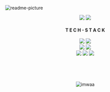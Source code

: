 ![readme-picture](https://user-images.githubusercontent.com/69726409/142743764-7c3258dd-2a4d-4e8f-a2aa-e1f8c716db6f.png)

<p align="center">
 
 <img src="https://user-images.githubusercontent.com/69726409/142744286-d5b56a3c-374c-4321-9a01-74755b102846.png">
 <img src="https://user-images.githubusercontent.com/69726409/142744290-b3e82579-2ab4-434b-90d8-b57870802505.png">
</p>
<h4 align="center">T E C H   -   S T A C K</h4>
<p align="center">
  <img src="https://img.shields.io/badge/angular-%23DD0031.svg?style=for-the-badge&logo=angular&logoColor=black&color=black&labelColor=cyan">
   <img src="https://img.shields.io/badge/bootstrap-%23563D7C.svg?style=for-the-badge&logo=bootstrap&logoColor=black&color=black&labelColor=cyan">
 </br>
  <img src="https://img.shields.io/badge/.NET-5C2D91?style=for-the-badge&logo=.net&logoColor=black&color=black&labelColor=cyan">
  <img src="https://img.shields.io/badge/express.js-%23404d59.svg?style=for-the-badge&logo=express&logoColor=black&color=black&labelColor=cyan">
  </br>
  <img src="https://img.shields.io/badge/firebase-%23039BE5.svg?style=for-the-badge&logo=firebase&logoColor=black&color=black&labelColor=cyan">
  <img src="https://img.shields.io/badge/MongoDB-%234ea94b.svg?style=for-the-badge&logo=mongodb&logoColor=black&color=black&labelColor=cyan">
  <img src="https://img.shields.io/badge/mysql-%2300f.svg?style=for-the-badge&logo=mysql&logoColor=black&color=black&labelColor=cyan">


 
</p>

 </br>
 </br>
 </br>
 <p align="center"> <img src="https://komarev.com/ghpvc/?username=imwaa&label=Profile%20views&style=flat-square" alt="imwaa" /> </p>

<!-- <p><img align="left" src="https://github-readme-stats.vercel.app/api/top-langs?username=imwaa&show_icons=true&locale=en&layout=compact" alt="imwaa" /></p>

